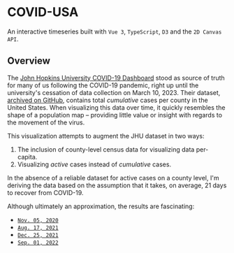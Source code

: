 # COVID-USA
An interactive timeseries built with `Vue 3`, `TypeScript`, `D3` and the `2D Canvas API`. 

## Overview

The [John Hopkins University COVID-19 Dashboard](https://coronavirus.jhu.edu/map.html) stood as source of truth for many of us following the COVID-19 pandemic, right up until the university's cessation of data collection on March 10, 2023. Their dataset, [archived on GitHub](https://github.com/CSSEGISandData/COVID-19), contains total *cumulative* cases per county in the United States. When visualizing this data over time, it quickly resembles the shape of a population map – providing little value or insight with regards to the movement of the virus.

This visualization attempts to augment the JHU dataset in two ways:

1) The inclusion of county-level census data for visualizing data per-capita. 
2) Visualizing *active* cases instead of *cumulative* cases.


In the absence of a reliable dataset for active cases on a county level, I'm deriving the data based on the assumption that it takes, on average, 21 days to recover from COVID-19.

Although ultimately an approximation, the results are fascinating:

* [`Nov. 05, 2020`](covid-usa.herokuapp.com#11052020)
* [`Aug. 17, 2021`](https://covid-usa.herokuapp.com/#08172021)
* [`Dec. 25, 2021`](https://covid-usa.herokuapp.com/#12252021)
* [`Sep. 01, 2022`](covid-usa.herokuapp.com#09012022)